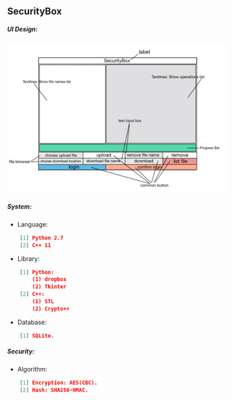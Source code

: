 ## SecurityBox
##### UI Design:
![SecurityBox UI Design](https://github.com/ZhaonanLi/SecurityBox/blob/master/client_ui_part/SecurityBoxNewUI.png)
##### System:
* Language:
```json
    [1] Python 2.7
    [2] C++ 11
```
* Library:
```json
    [1] Python:
        (1) dropbox
        (2) Tkinter
    [2] C++:
        (1) STL
        (2) Crypto++
```
* Database:
```json
    [1] SQLite.
```
##### Security:
* Algorithm:
```json
    [1] Encryption: AES(CBC).
    [2] Hash: SHA256-HMAC.
```
